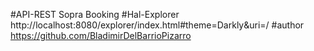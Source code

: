 #API-REST Sopra Booking
#Hal-Explorer
http://localhost:8080/explorer/index.html#theme=Darkly&uri=/
#author
https://github.com/BladimirDelBarrioPizarro
